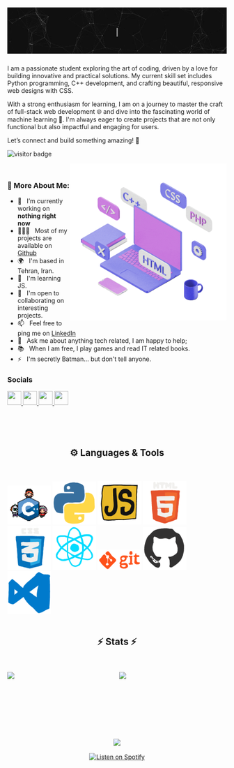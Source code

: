 <h1 align="center">
<img src="https://github.com/0xParsaForge/0xParsaForge/blob/main/images/0xParsaForge.gif">
</h1>

I am a passionate student exploring the art of coding, driven by a love for building innovative and practical solutions. My current skill set includes Python programming, C++ development, and crafting beautiful, responsive web designs with CSS.

With a strong enthusiasm for learning, I am on a journey to master the craft of full-stack web development 🌐 and dive into the fascinating world of machine learning 🤖. I'm always eager to create projects that are not only functional but also impactful and engaging for users.

Let’s connect and build something amazing! 🚀


![visitor badge](https://visitor-badge.laobi.icu/badge?page_id=0xParsaForge.0xParsaForge&left_color=grey&right_color=green) 

<img align="right" alt="GIF" src="https://github.com/0xParsaForge/0xParsaForge/blob/main/images/Web%20Development%20C%20Sticker%20by%20Putti%20Apps.gif" width="360px"/>
  <br>
  
### 🧐 More About Me:

- 🔭 &nbsp; I’m currently working on **nothing right now** 
- 👨🏻‍💻 &nbsp; Most of my projects are available on [Github](https://github.com/0xParsaForge?tab=repositories)
- 🌍 &nbsp;  I'm based in Tehran, Iran.
- 🧠  &nbsp; I'm learning JS.
- 🤝 &nbsp; I'm open to collaborating on interesting projects.
- 📫 &nbsp; Feel free to ping me on [LinkedIn](https://www.linkedin.com/in/parsa-akbari-970ba6349/)
- 💬 &nbsp; Ask me about anything tech related, I am happy to help;
- 📚 &nbsp; When I am free, I play games and read IT related books.
- ⚡ &nbsp; I'm secretly Batman... but don't tell anyone.



### Socials

<p align="left"> <a href="https://discord.com/users/im.zenitsu" target="_blank" rel="noreferrer"> <picture> <source media="(prefers-color-scheme: dark)" srcset="https://raw.githubusercontent.com/danielcranney/readme-generator/main/public/icons/socials/discord-dark.svg" /> <source media="(prefers-color-scheme: light)" srcset="https://raw.githubusercontent.com/danielcranney/readme-generator/main/public/icons/socials/discord.svg" /> <img src="https://raw.githubusercontent.com/danielcranney/readme-generator/main/public/icons/socials/discord.svg" width="32" height="32" /> </picture> </a> <a href="https://github.com/0xParsaForge" target="_blank" rel="noreferrer"> <picture> <source media="(prefers-color-scheme: dark)" srcset="https://raw.githubusercontent.com/danielcranney/readme-generator/main/public/icons/socials/github-dark.svg" /> <source media="(prefers-color-scheme: light)" srcset="https://raw.githubusercontent.com/danielcranney/readme-generator/main/public/icons/socials/github.svg" /> <img src="https://raw.githubusercontent.com/danielcranney/readme-generator/main/public/icons/socials/github.svg" width="32" height="32" /> </picture> </a> <a href="http://www.instagram.com/parsa_erorr404" target="_blank" rel="noreferrer"> <picture> <source media="(prefers-color-scheme: dark)" srcset="https://raw.githubusercontent.com/danielcranney/readme-generator/main/public/icons/socials/instagram-dark.svg" /> <source media="(prefers-color-scheme: light)" srcset="https://raw.githubusercontent.com/danielcranney/readme-generator/main/public/icons/socials/instagram.svg" /> <img src="https://raw.githubusercontent.com/danielcranney/readme-generator/main/public/icons/socials/instagram.svg" width="32" height="32" /> </picture> </a>  <a href="https://www.linkedin.com/in/parsa-akbari-970ba6349/" target="_blank" rel="noreferrer"> <picture> <source media="(prefers-color-scheme: dark)" srcset="https://raw.githubusercontent.com/danielcranney/readme-generator/main/public/icons/socials/linkedin-dark.svg" /> <source media="(prefers-color-scheme: light)" srcset="https://raw.githubusercontent.com/danielcranney/readme-generator/main/public/icons/socials/linkedin.svg" /> <img src="https://raw.githubusercontent.com/danielcranney/readme-generator/main/public/icons/socials/linkedin.svg" width="32" height="32" /> </picture> </a></p>


<br><br><br>

<h2 align="center"> ⚙️ Languages & Tools </h2>
<br><br>
<div align=left>
<img style="width: 100px" style="hieght: 100px" src="https://github.com/0xParsaForge/0xParsaForge/blob/main/images/C++.gif">
<img style="width: 100px" style="hieght: 100px" src="https://github.com/0xParsaForge/0xParsaForge/blob/main/images/Python.gif">
<img style="width: 100px" style="hieght: 100px" src="https://github.com/0xParsaForge/0xParsaForge/blob/main/images/React%20Js%20Sticker%20by%20EscuelaDevRock.gif">
<img style="width: 100px" style="hieght: 100px" src="https://github.com/0xParsaForge/0xParsaForge/blob/main/images/Js%20Html%20Sticker%20by%20codearock.gif">
<img style="width: 100px" style="hieght: 100px" src="https://github.com/0xParsaForge/0xParsaForge/blob/main/images/Style%20Css%20Sticker%20by%20codearock.gif">
<img style="width: 100px" style="hieght: 100px" src="https://github.com/0xParsaForge/0xParsaForge/blob/main/images/React%20Js%20Sticker%20by%20codearock.gif">
<img style="width: 100px" style="hieght: 100px" src="https://github.com/0xParsaForge/0xParsaForge/blob/main/images/Code%20Coding%20Sticker%20by%20EscuelaDevRock.gif">
<img style="width: 100px" style="hieght: 100px" src="https://github.com/0xParsaForge/0xParsaForge/blob/main/images/Githube.gif">
<img style="width: 100px" style="hieght: 100px" src="https://github.com/0xParsaForge/0xParsaForge/blob/main/images/VSCode.gif">
</div>
</br>

<h2 align="center">⚡ Stats ⚡</h2>
<br>
<p align=center>
  <div align=center>
    <a href="https://github.com/anuraghazra/github-readme-stats">
      <img style="width: 45%" align="left" src="https://github-readme-stats.vercel.app/api?username=0xParsaForge&theme=react&show_icons=true&hide_border=true&count_private=true" />
    </a>
    <a href="https://github.com/anuraghazra/github-readme-stats" title="Go to Source">
      <img align="right" style="width: 49%" src="https://github-readme-stats.vercel.app/api/top-langs/?username=0xParsaForge&theme=react&show_icons=true&hide_border=true&layout=compact&count_private=true" />
    </a>
  </div>
<br><br><br>
<br><Br><br>
<br><br><br>


<div align="center">
  <a href="https://open.spotify.com/playlist/5PuzQzuPOhBiVpr3SQKlX5">
    <img src="[https://pl.scdn.co/images/pl/default/6bc03b8b7b2d3b75b4e0d6980aa28f0e5ff2b20e](https://open.spotify.com/playlist/5PuzQzuPOhBiVpr3SQKlX5?si=qNe9IzMbSciOJZNYOB3rPg)" width="400">
  </a>
  
  [![Listen on Spotify](https://img.shields.io/badge/SPOTIFY-PLAY-1DB954?style=for-the-badge&logo=spotify&logoColor=white)](https://open.spotify.com/playlist/5PuzQzuPOhBiVpr3SQKlX5)
</div>

